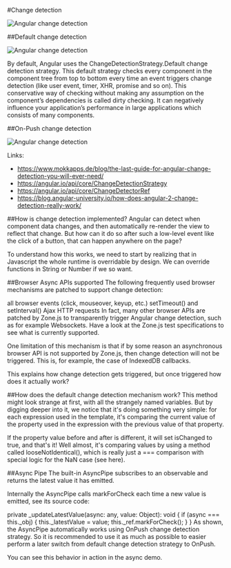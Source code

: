 #Change detection

![Angular change detection](https://www.mokkapps.de/static/208f64143869f05d2219a1e9735b9ab3/15ec7/change-detector-ref.jpg)


##Default change detection


![Angular change detection](https://d33wubrfki0l68.cloudfront.net/43c03578c42f2333b28e9f2a6ab03b6d856f3f23/a7bdc/cf7351e3976cdc3041cadce5367fc318/cd-cycle.gif)


By default, Angular uses the ChangeDetectionStrategy.Default change detection strategy. This default strategy checks every component in the component tree from top to bottom every time an event triggers change detection (like user event, timer, XHR, promise and so on). This conservative way of checking without making any assumption on the component’s dependencies is called dirty checking. It can negatively influence your application’s performance in large applications which consists of many components.

##On-Push change detection


![Angular change detection](https://d33wubrfki0l68.cloudfront.net/ed2650c2a4930cee5d17ddc92b0448031bb8e7fd/a240b/e9c151a1260485a277c6928b5f19019b/cd-on-push-cycle.gif)




Links: 
- https://www.mokkapps.de/blog/the-last-guide-for-angular-change-detection-you-will-ever-need/
- https://angular.io/api/core/ChangeDetectionStrategy
- https://angular.io/api/core/ChangeDetectorRef
- https://blog.angular-university.io/how-does-angular-2-change-detection-really-work/

##How is change detection implemented?
Angular can detect when component data changes, and then automatically re-render the view to reflect that change. But how can it do so after such a low-level event like the click of a button, that can happen anywhere on the page?

To understand how this works, we need to start by realizing that in Javascript the whole runtime is overridable by design. We can override functions in String or Number if we so want.

##Browser Async APIs supported
The following frequently used browser mechanisms are patched to support change detection:

all browser events (click, mouseover, keyup, etc.)
setTimeout() and setInterval()
Ajax HTTP requests
In fact, many other browser APIs are patched by Zone.js to transparently trigger Angular change detection, such as for example Websockets. Have a look at the Zone.js test specifications to see what is currently supported.

One limitation of this mechanism is that if by some reason an asynchronous browser API is not supported by Zone.js, then change detection will not be triggered. This is, for example, the case of IndexedDB callbacks.

This explains how change detection gets triggered, but once triggered how does it actually work?


##How does the default change detection mechanism work?
This method might look strange at first, with all the strangely named variables. But by digging deeper into it, we notice that it's doing something very simple: for each expression used in the template, it's comparing the current value of the property used in the expression with the previous value of that property.

If the property value before and after is different, it will set isChanged to true, and that's it! Well almost, it's comparing values by using a method called
looseNotIdentical(), which is really just a === comparison with special logic for the NaN case (see here).

##Async Pipe
The built-in AsyncPipe subscribes to an observable and returns the latest value it has emitted.

Internally the AsyncPipe calls markForCheck each time a new value is emitted, see its source code:

private _updateLatestValue(async: any, value: Object): void {
  if (async === this._obj) {
    this._latestValue = value;
    this._ref.markForCheck();
  }
}
As shown, the AsyncPipe automatically works using OnPush change detection strategy. So it is recommended to use it as much as possible to easier perform a later switch from default change detection strategy to OnPush.

You can see this behavior in action in the async demo.
